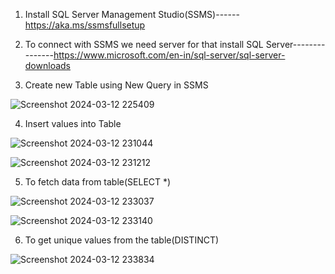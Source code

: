1. Install SQL Server Management Studio(SSMS)------https://aka.ms/ssmsfullsetup
   
2. To connect with SSMS we need server for that install SQL Server---------------https://www.microsoft.com/en-in/sql-server/sql-server-downloads

3. Create new Table using New Query in SSMS

![Screenshot 2024-03-12 225409](https://github.com/Nikita-15-ab/Data_Analytics/assets/126350305/9517e4db-fda7-4d30-884c-f772dd164b93)

4. Insert values into Table

![Screenshot 2024-03-12 231044](https://github.com/Nikita-15-ab/Data_Analytics/assets/126350305/0ccbe8ee-c50b-411b-ab03-a74c75c9ffe0)

![Screenshot 2024-03-12 231212](https://github.com/Nikita-15-ab/Data_Analytics/assets/126350305/10605be1-a269-4e96-bbe5-11b01e04a554)

5. To fetch data from table(SELECT *)

![Screenshot 2024-03-12 233037](https://github.com/Nikita-15-ab/Data_Analytics/assets/126350305/4f1c7ee1-10d5-4d67-964a-ddf5e22bc9ae)

![Screenshot 2024-03-12 233140](https://github.com/Nikita-15-ab/Data_Analytics/assets/126350305/c27e7b26-ecfb-4750-a8a4-0d37c39943d2)

6. To get unique values from the table(DISTINCT)

![Screenshot 2024-03-12 233834](https://github.com/Nikita-15-ab/Data_Analytics/assets/126350305/d6d709cf-2d10-48a1-b52c-333beecd75d5)

   

